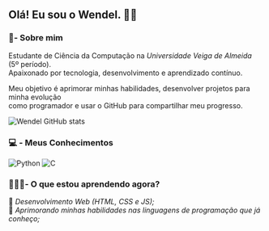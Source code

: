 ## Olá! Eu sou o Wendel. 👋🏾
<h3>🚀- Sobre mim </h3> 
<p>Estudante de Ciência da Computação na <i>Universidade Veiga de Almeida</i> (5º período).
<br>Apaixonado por tecnologia, desenvolvimento e aprendizado contínuo.</p>
<p>
Meu objetivo é aprimorar minhas habilidades, desenvolver projetos para minha evolução <br>como programador e usar o GitHub para compartilhar meu progresso.
</p>

![Wendel GitHub stats](https://github-readme-stats.vercel.app/api?username=wendelmjesus&show_icons=true&theme=onedark)

<h3>💻 - Meus Conhecimentos</h3>

![Python](https://img.shields.io/badge/Python-3776AB?style=for-the-badge&logo=python&logoColor=white)  ![C](https://img.shields.io/badge/C-00599C?style=for-the-badge&logo=c&logoColor=white)


<h3>👨🏾‍💻- O que estou aprendendo agora?</h3>
📌 <i>Desenvolvimento Web (HTML, CSS e JS);</i> <br>
📌 <i>Aprimorando minhas habilidades nas linguagens de programação que já conheço;




